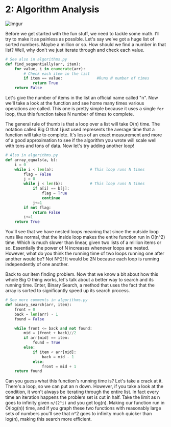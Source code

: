 # 2: Algorithm Analysis

![Imgur](http://i.imgur.com/pL6nSPE.png)

Before we get started with the fun stuff, we need to tackle some math. I'll try
to make it as painless as possible. Let's say we've got a huge list of sorted numbers.
Maybe a million or so. How should we find a number in that list? Well, why don't
we just iterate through and check each value.

```python
# See also in algorithms.py
def find_sequentially(arr, item):
    for value, i in enumerate(arr):
        # Check each item in the list
        if item == value:               #Runs N number of times
            return True
    return False
```

Let's give the number of items in the list an official name called "n". Now we'll
take a look at the function and see home many times various operations are called.
This one is pretty simple because it uses a single ``for`` loop, thus this function
takes N number of times to complete.

The general rule of thumb is that a loop over a list will take O(n) time. The notation called Big O that I
just used represents the average time that a function will take to complete. It's less
of an exact measurement and more of a good approximation to see if the algorithm you
wrote will scale well with tons and tons of data. Now let's try adding another loop!

```python
# Also in algorithms.py
def array_equals(a, b):
    i = 0
    while i < len(a):                # This loop runs N times
        flag = False
        j = 0
        while j < len(b):            # This loop runs N times
            if a[i] == b[j]:
                flag = True
                continue
            j+=1
        if not flag:
            return False
        i+=1
    return True
```

You'll see that we have nested loops meaning that since the outside loop
runs like normal, that the inside loop makes the entire function run in O(n^2)
time. Which is much slower than linear, given two lists of a million items or so.
Essentially the power of N increases whenever loops are nested. However, what do
you think the running time of two loops running one after another would be? Not
N^2! It would be 2N because each loop is running independently of one another.

Back to our item finding problem. Now that we know a bit about how this whole
Big O thing works, let's talk about a better way to search and its running time.
Enter, Binary Search, a method that uses the fact that the array is sorted to
significantly speed up its search process.

```python
# See more comments in algorithms.py
def binary_search(arr, item):
    front = 0
    back = len(arr) - 1
    found = False

    while front <= back and not found:
        mid = (front + back)//2
        if arr[mid] == item:
            found = True
        else:
            if item < arr[mid]:
                back = mid - 1
            else:
                front = mid + 1
    return found
```

Can you guess what this function's running time is? Let's take a crack at it.
There's a loop, so we can put an n down. However, if you take a look at the condition,
it won't always be iterating through the entire list. In fact every time an iteration
happens the problem set is cut in half. Take the limit as n goes to infinity given ``n/(2^i)``
and you get log(n). Making our function run in O(log(n)) time, and if you graph these
two functions with reasonably large sets of numbers you'll see that n^2 goes to infinity
much quicker than log(n), making this search more efficient.

